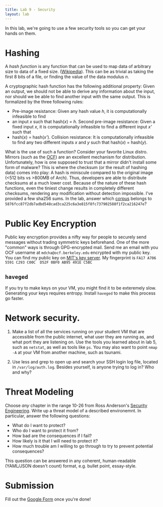 ```yaml
---
title: Lab 9 - Security
layout: lab
---
```


In this lab, we're going to use a few security tools so you can get your hands on them.

# Hashing
A _hash function_ is any function that can be used to map data of arbitrary size to data
of a fixed size. ([Wikipedia](https://en.wikipedia.org/wiki/Hash_function)).  This can be
as trivial as taking the first 8 bits of a file, or finding the value of the data modulus
_n_. 

A cryptographic hash function has the following additional property: Given an output, we
should not be able to derive any information about the input, nor should we be able to
find another input with the same output. This is formalized by the three following rules:
- Pre-image resistance: Given any hash value _h_, it is computationally infeasible to find
- an input  _x_ such that hash(_x_) = _h_.  Second pre-image resistance: Given a fixed 
  input _x_, it is computationally infeasible to find a different input _x'_ such that
- hash(_x_) = hash(_x'_).  Collision resistance: It is computationally infeasible to find
  any two different inputs _x_ and _y_ such that hash(_x_) = hash(_y_).

What is the use of such a function? Consider your favorite Linux distro. Mirrors (such as
the [OCF](https://mirrors.ocf.berkeley.edu)) are an excellent mechanism for distribution.
Unfortunately, how is one supposed to trust that a mirror didn't install some form of
malware? This is where the checksum (or the result of hashing data) comes into play: A
hash is miniscule compared to the original image (<512 bits vs >800MB of Arch). Thus,
developers are able to distribute checksums at a much lower cost. Because of the nature of
these hash functions, even the tiniest change results in completely different checksums,
rendering any modification without detection impossible. I've provided a few sha256 sums.
In the lab, answer which [corpus](https://decal.ocf.berkeley.edu/static/a9/corpuses.tgz)
belongs to `5876fcc87f2db7adbd548cad3ca225c6a3e815f8fc737902588f1f2ca216247e`?

# Public Key Encryption
Public key encryption provides a nifty way for people to securely send messages without
trading symmetric keys beforehand. One of the more "common" ways is through GPG-encrypted
mail. Send me an email with you OCF username at `mdcha@ocf.berkeley.edu` encrypted with my
public key. You can find my public key on [MIT's key server](https://pgp.mit.edu). My
fingerprint is `FA17 A706 5591 C293 C00C  D52F 0BF0 AB95 491E C5BC`

## `haveged`
If you try to make keys on your VM, you might find it to be exteremely slow.  Generating
your keys requires entropy. Install `haveged` to make this process go faster.

# Network security.
1. Make a list of all the services running on your student VM that are accessible from the
   public internet, what user they are running as, and what port they are listening on.
   Use the tools you learned about in lab 5, such as `netstat`, as well as tools like
   `ps`. You may also want to point `nmap -A` at your VM from another machine, such as
   tsunami.

2. Use less and grep to open up and search your SSH login log file, located in
   `/var/log/auth.log`. Besides yourself, is anyone trying to log in? Who and why?

# Threat Modeling
Choose _any_ chapter in the range 10-26 from Ross Anderson's [Security
Engineering](https://www.cl.cam.ac.uk/~rja14/book.html). Write up a threat model of a
described environemnt. In particular, answer the following questions:
* What do I want to protect?
* Who do I want to protect it from?
* How bad are the consequences if I fail?
* How likely is it that I will need to protect it?
* How much trouble am I willing to go through to try to prevent potential consequences?

This question can be answered in any coherent, human-readable (YAML/JSON doesn't count)
format, e.g. bullet point, essay-style.

# Submission
Fill out the [Google Form](https://goo.gl/forms/iOFwbQFgHVgi4UEv2) once you're done!
